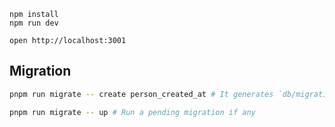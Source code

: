 ```
npm install
npm run dev
```

```
open http://localhost:3001
```

## Migration

```sh
pnpm run migrate -- create person_created_at # It generates `db/migrations/20240930T042615-person_created_at.ts`
```

```sh
pnpm run migrate -- up # Run a pending migration if any
```
